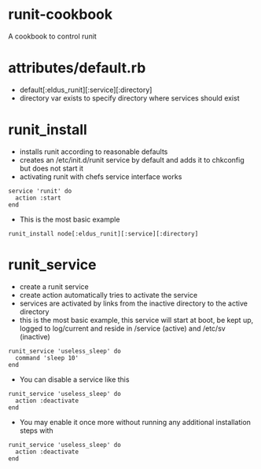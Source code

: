 # runit-cookbook
A cookbook to control runit

attributes/default.rb
======================
- default[:eldus_runit][:service][:directory]
- directory var exists to specify directory where services should exist

runit_install
=====================
- installs runit according to reasonable defaults
- creates an /etc/init.d/runit service by default and adds it to chkconfig but does not start it
- activating runit with chefs service interface works
```
service 'runit' do
  action :start
end
```
- This is the most basic example
```
runit_install node[:eldus_runit][:service][:directory]
```

runit_service
====================
- create a runit service
- create action automatically tries to activate the service
- services are activated by links from the inactive directory to the active directory
- this is the most basic example, this service will start at boot, be kept up, logged to log/current and reside in /service (active) and /etc/sv (inactive)
```
runit_service 'useless_sleep' do
  command 'sleep 10'
end
```
- You can disable a service like this
```
runit_service 'useless_sleep' do
  action :deactivate
end
```
- You may enable it once more without running any additional installation steps with
```
runit_service 'useless_sleep' do
  action :deactivate
end
```
